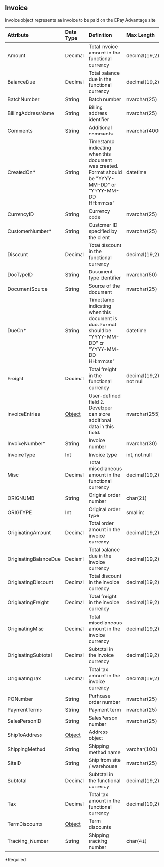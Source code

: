 ## Invoice
Invoice object represents an invoice to be paid on the EPay Advantage site

| Attribute | Data Type | Definition | Max Length |
| :----------- | :--------- | :--------- | :--------- |
| Amount | Decimal | Total invoice amount in the functional currency  | decimal(19,2) |
| BalanceDue | Decimal | Total balance due in the functional currency | decimal(19,2) |
| BatchNumber | String | Batch number | nvarchar(25) |
| BillingAddressName | String | Billing address identifier | nvarchar(25) |
| Comments | String | Additional comments | nvarchar(4000) |
| CreatedOn\* | String | Timestamp indicating when this document was created. Format should be "YYYY-MM-DD" or "YYYY-MM-DD HH:mm:ss" | datetime |
| CurrencyID | String | Currency code | nvarchar(25) |
| CustomerNumber\* | String | Customer ID specified by the client | nvarchar(25) |
| Discount | Decimal | Total discount in the functional currency | decimal(19,2) |
| DocTypeID | String | Document type identifier | nvarchar(50) |
| DocumentSource | String | Source of the document | nvarchar(25) |
| DueOn\* | String | Timestamp indicating when this document is due. Format should be "YYYY-MM-DD" or "YYYY-MM-DD HH:mm:ss" | datetime |
| Freight | Decimal | Total freight in the functional currency | decimal(19,2), not null |
| invoiceEntries | [Object](#invoice-line-item) | User-defined field 2. Developer can store additional data in this field. | nvarchar(255) |
| InvoiceNumber\* | String | Invoice number | nvarchar(30) |
| InvoiceType | Int | Invoice type | int, not null |
| Misc | Decimal | Total miscellaneous amount in the functional currency | decimal(19,2) |
| ORIGNUMB | String | Original order number | char(21) |
| ORIGTYPE | Int | Original order type | smallint |
| OriginatingAmount | Decimal | Total order amount in the invoice currency | decimal(19,2) |
| OriginatingBalanceDue | Deciaml | Total balance due in the invoice currency  | decimal(19,2) |
| OriginatingDiscount | Decimal | Total discount in the invoice currency  | decimal(19,2) |
| OriginatingFreight | Decimal | Total freight in the invoice currency  | decimal(19,2) |
| OriginatingMisc | Decimal | Total miscellaneous amount in the invoice currency  | decimal(19,2) |
| OriginatingSubtotal | Decimal | Subtotal in the invoice currency  | decimal(19,2) |
| OriginatingTax | Decimal | Total tax amount in the invoice currency  | decimal(19,2) |
| PONumber | String | Purhcase order number | nvarchar(25) |
| PaymentTerms | String | Payment term | nvarchar(25) |
| SalesPersonID | String | SalesPerson number | nvarchar(25) |
| ShipToAddress | [Object](#address) | Address object |
| ShippingMethod | String | Shipping method name | varchar(100) |
| SiteID | String | Ship from site / warehouse | nvarchar(25) |
| Subtotal | Decimal | Subtotal in the functional currency | decimal(19,2) |
| Tax | Decimal | Total tax amount in the functional currency | decimal(19,2) |
| TermDiscounts | [Object](#term-discount) | Term discounts |
| Tracking_Number | String | Shipping tracking number| char(41) |
\*Required
